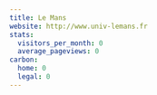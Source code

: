 ```yaml
---
title: Le Mans
website: http://www.univ-lemans.fr
stats:
  visitors_per_month: 0
  average_pageviews: 0
carbon:
  home: 0
  legal: 0
---
```

